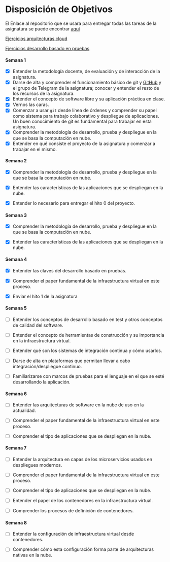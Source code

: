 # Disposición de Objetivos

El Enlace al repositorio que se usara para entregar todas las tareas de la asignatura se puede encontrar [aquí](https://github.com/FernandoRoldan93/CloudComputing)

[Ejercicios arquitecturas cloud](https://github.com/FernandoRoldan93/CloudComputing/blob/master/doc/Tema1/Arquitecturas_para_la_nube.md)

[Ejercicios desarrollo basado en pruebas](https://github.com/FernandoRoldan93/CloudComputing/blob/master/doc/Tema1/Desarrollo_Basado_En_Pruebas.md)

#### Semana 1

 - [x] Entender la metodología docente, de evaluación y de interacción de la asignatura.
- [x] Darse de alta y comprender el funcionamiento básico
   de git y [GitHub](https://github.com) y el grupo de Telegram de la
   asignatura; conocer y entender el resto de los recursos de la asignatura.
- [x] Entender el concepto de software libre y su aplicación práctica en clase.
- [x] Vernos las caras.
- [x] Comenzar a usar `git` desde línea de órdenes y comprender su papel como sistema para trabajo colaborativo y despliegue de aplicaciones. Un buen conocimiento de git es fundamental para trabajar en esta asignatura.
- [x] Comprender la metodología de desarrollo, prueba y despliegue en la que se basa la computación en nube.
- [x] Entender en qué consiste el proyecto de la asignatura y comenzar a trabajar en el mismo.

#### Semana 2


- [x] Comprender la metodología de desarrollo, prueba y despliegue en la que se basa la computación en nube.

- [x] Entender las características de las aplicaciones que se despliegan en la nube.

- [x] Entender lo necesario para entregar el hito 0 del proyecto.

#### Semana 3
- [x] Comprender la metodología de desarrollo, prueba y despliegue en la que se basa la computación en nube.

- [x] Entender las características de las aplicaciones que se despliegan en la nube.

#### Semana 4
- [x] Entender las claves del desarrollo basado en pruebas.

- [x] Comprender el paper fundamental de la infraestructura virtual en este proceso.

- [x] Enviar el hito 1 de la asignatura

#### Semana 5

- [ ] Entender los conceptos de desarrollo basado en test y otros conceptos de calidad del software.

- [ ] Entender el concepto de herramientas de construcción y su importancia en la infraestructura virtual.

- [ ] Entender qué son los sistemas de integración continua y cómo usarlos.

- [ ] Darse de alta en plataformas que permitan llevar a cabo integración/despliegue continuo.

- [ ] Familiarizarse con marcos de pruebas para el lenguaje en el que se esté desarrollando la aplicación.

#### Semana 6

- [ ] Entender las arquitecturas de software en la nube de uso en la actualidad.

- [ ] Comprender el paper fundamental de la infraestructura virtual en este proceso.

- [ ] Comprender el tipo de aplicaciones que se despliegan en la nube.

#### Semana 7

- [ ] Entender la arquitectura en capas de los microservicios usados en despliegues modernos.

- [ ] Comprender el paper fundamental de la infraestructura virtual en este proceso.

- [ ] Comprender el tipo de aplicaciones que se despliegan en la nube.

- [ ] Entender el papel de los contenedores en la infraestructura virtual.

- [ ] Comprender los procesos de definición de contenedores.

#### Semana 8

- [ ] Entender la configuración de infraestructura virtual desde contenedores.

- [ ] Comprender cómo esta configuración forma parte de arquitecturas nativas en la nube.
